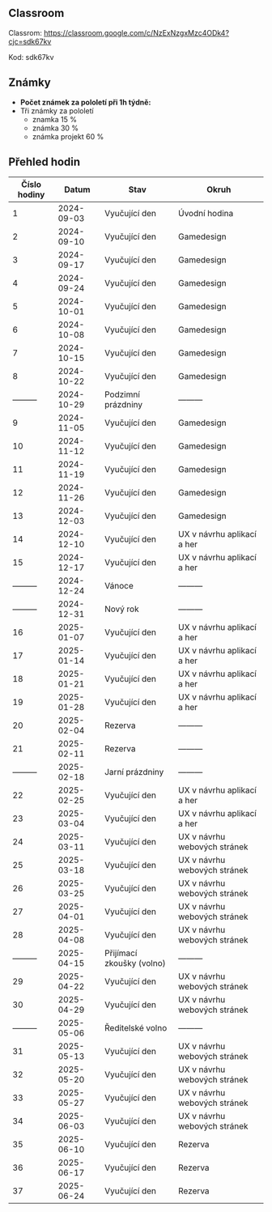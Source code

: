 ## Classroom

Classrom: https://classroom.google.com/c/NzExNzgxMzc4ODk4?cjc=sdk67kv

Kod: sdk67kv


## Známky 

- **Počet známek za pololetí při 1h týdně:** 
- Tři známky za pololetí 
	- znamka 15 % 
	- známka 30 %
	- známka projekt 60 %


## Přehled hodin


| Číslo hodiny | Datum      | Stav          | Okruh                          |
|--------------|------------|---------------|--------------------------------|
| 1            | 2024-09-03 | Vyučující den | Úvodní hodina                  |
| 2            | 2024-09-10 | Vyučující den | Gamedesign                     |
| 3            | 2024-09-17 | Vyučující den | Gamedesign                     |
| 4            | 2024-09-24 | Vyučující den | Gamedesign                     |
| 5            | 2024-10-01 | Vyučující den | Gamedesign                     |
| 6            | 2024-10-08 | Vyučující den | Gamedesign                     |
| 7            | 2024-10-15 | Vyučující den | Gamedesign                     |
| 8            | 2024-10-22 | Vyučující den | Gamedesign                     |
| ———          | 2024-10-29 | Podzimní prázdniny | ———                        |
| 9            | 2024-11-05 | Vyučující den | Gamedesign                     |
| 10           | 2024-11-12 | Vyučující den | Gamedesign                     |
| 11           | 2024-11-19 | Vyučující den | Gamedesign                     |
| 12           | 2024-11-26 | Vyučující den | Gamedesign                     |
| 13           | 2024-12-03 | Vyučující den | Gamedesign                     |
| 14           | 2024-12-10 | Vyučující den | UX v návrhu aplikací a her     |
| 15           | 2024-12-17 | Vyučující den | UX v návrhu aplikací a her     |
| ———          | 2024-12-24 | Vánoce         | ———                          |
| ———          | 2024-12-31 | Nový rok       | ———                          |
| 16           | 2025-01-07 | Vyučující den | UX v návrhu aplikací a her     |
| 17           | 2025-01-14 | Vyučující den | UX v návrhu aplikací a her     |
| 18           | 2025-01-21 | Vyučující den | UX v návrhu aplikací a her     |
| 19           | 2025-01-28 | Vyučující den | UX v návrhu aplikací a her     |
| 20           | 2025-02-04 | Rezerva        | ———                          |
| 21           | 2025-02-11 | Rezerva        | ———                          |
| ———          | 2025-02-18 | Jarní prázdniny | ———                         |
| 22           | 2025-02-25 | Vyučující den | UX v návrhu aplikací a her     |
| 23           | 2025-03-04 | Vyučující den | UX v návrhu aplikací a her     |
| 24           | 2025-03-11 | Vyučující den | UX v návrhu webových stránek   |
| 25           | 2025-03-18 | Vyučující den | UX v návrhu webových stránek   |
| 26           | 2025-03-25 | Vyučující den | UX v návrhu webových stránek   |
| 27           | 2025-04-01 | Vyučující den | UX v návrhu webových stránek   |
| 28           | 2025-04-08 | Vyučující den | UX v návrhu webových stránek   |
| ———          | 2025-04-15 | Přijímací zkoušky (volno) | ———                   |
| 29           | 2025-04-22 | Vyučující den | UX v návrhu webových stránek   |
| 30           | 2025-04-29 | Vyučující den | UX v návrhu webových stránek   |
| ———          | 2025-05-06 | Ředitelské volno | ———                         |
| 31           | 2025-05-13 | Vyučující den | UX v návrhu webových stránek   |
| 32           | 2025-05-20 | Vyučující den | UX v návrhu webových stránek   |
| 33           | 2025-05-27 | Vyučující den | UX v návrhu webových stránek   |
| 34           | 2025-06-03 | Vyučující den | UX v návrhu webových stránek   |
| 35           | 2025-06-10 | Vyučující den | Rezerva                        |
| 36           | 2025-06-17 | Vyučující den | Rezerva                        |
| 37           | 2025-06-24 | Vyučující den | Rezerva                        |
